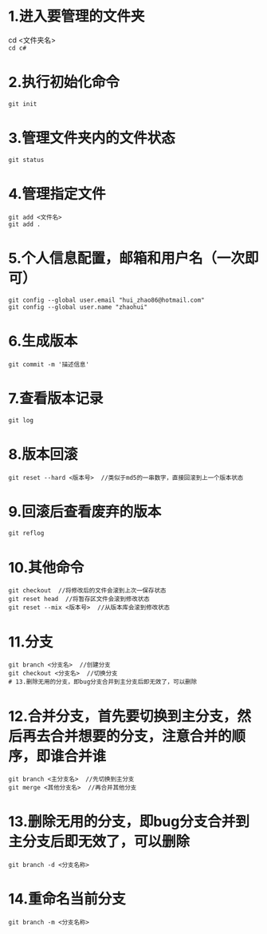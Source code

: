 # 1.进入要管理的文件夹  
cd <文件夹名>  
```cd c#```  
# 2.执行初始化命令  
```git init```  
# 3.管理文件夹内的文件状态  
```git status```  
# 4.管理指定文件  
```
git add <文件名>   
git add .
```  
# 5.个人信息配置，邮箱和用户名（一次即可）  
```  
git config --global user.email "hui_zhao86@hotmail.com"  
git config --global user.name "zhaohui"  
```  
# 6.生成版本  
```  
git commit -m '描述信息'  
```  
# 7.查看版本记录  
```  
git log  
```  
# 8.版本回滚  
```  
git reset --hard <版本号>  //类似于md5的一串数字，直接回滚到上一个版本状态  
```  
# 9.回滚后查看废弃的版本
```  
git reflog  
```  
# 10.其他命令  
```  
git checkout  //将修改后的文件会滚到上次一保存状态  
git reset head  //将暂存区文件会滚到修改状态  
git reset --mix <版本号>  //从版本库会滚到修改状态  
```  
# 11.分支  
```  
git branch <分支名>  //创建分支  
git checkout <分支名>  //切换分支
# 13.删除无用的分支，即bug分支合并到主分支后即无效了，可以删除
```  
# 12.合并分支，首先要切换到主分支，然后再去合并想要的分支，注意合并的顺序，即谁合并谁
```
git branch <主分支名>  //先切换到主分支
git merge <其他分支名>  //再合并其他分支
```
# 13.删除无用的分支，即bug分支合并到主分支后即无效了，可以删除
```
git branch -d <分支名称>  
```
# 14.重命名当前分支  
```  
git branch -m <分支名称>